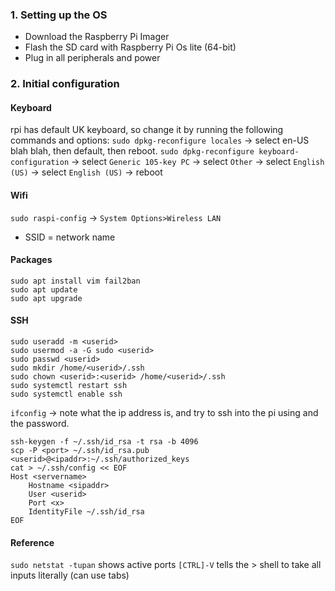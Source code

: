 ### 1. Setting up the OS
- Download the Raspberry Pi Imager
- Flash the SD card with Raspberry Pi Os lite (64-bit)
- Plug in all peripherals and power

### 2. Initial configuration
#### Keyboard
rpi has default UK keyboard, so change it by running the following commands and options:
`sudo dpkg-reconfigure locales`
-> select en-US blah blah, then default, then reboot.
`sudo dpkg-reconfigure keyboard-configuration`
-> select `Generic 105-key PC`
-> select `Other`
-> select `English (US)`
-> select `English (US)`
-> reboot

#### Wifi
`sudo raspi-config`
-> `System Options>Wireless LAN`
- SSID = network name

#### Packages
```
sudo apt install vim fail2ban
sudo apt update
sudo apt upgrade
```
 
#### SSH
```
sudo useradd -m <userid>
sudo usermod -a -G sudo <userid>
sudo passwd <userid>
sudo mkdir /home/<userid>/.ssh
sudo chown <userid>:<userid> /home/<userid>/.ssh
sudo systemctl restart ssh
sudo systemctl enable ssh
```
`ifconfig`
-> note what the ip address is, and try to ssh into the pi using <userid> and the password.

```
ssh-keygen -f ~/.ssh/id_rsa -t rsa -b 4096
scp -P <port> ~/.ssh/id_rsa.pub <userid>@<ipaddr>:~/.ssh/authorized_keys
cat > ~/.ssh/config << EOF
Host <servername>
	Hostname <sipaddr>
	User <userid>
	Port <x>
	IdentityFile ~/.ssh/id_rsa
EOF
```



#### Reference
`sudo netstat -tupan` 		shows active ports
`[CTRL]-V`                  tells the > shell to take all inputs literally (can use tabs)
